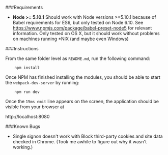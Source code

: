 ###Requirements
 - **Node >= 5.10.1** 
 Should work with Node versions >=5.10.1 because of Babel requirements for ES6, but only tested on Node 6.10. See https://www.npmjs.com/package/babel-preset-node5 for relevant information. Only tested on OS X, but it should work without problems on machines running *NIX (and maybe even Windows)
 
###Instructions

From the same folder level as `README.md`, run the following command:
``` 
	npm install
```

Once NPM has finished installing the modules, you should be able to start the `webpack-dev-server` by running:

```
	npm run dev
```
Once the `15ms emit` line appears on the screen, the application should be visible from your browser at

http://localhost:8080

###Known Bugs
- Single signon doesn't work with Block third-party cookies and site data checked in Chrome. (Took me awhile to figure out why it wasn't working.)